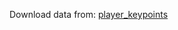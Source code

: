 Download data from: [player_keypoints](https://drive.google.com/drive/folders/1zGONJQDRkV4KZHIPRQTbfdvUw5We7NdV?usp=sharing)